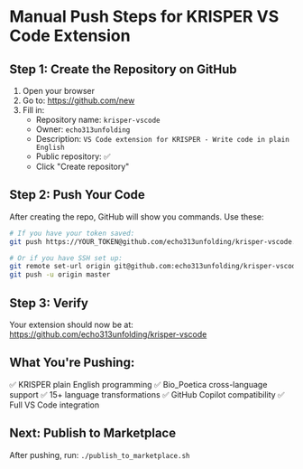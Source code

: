 # Manual Push Steps for KRISPER VS Code Extension

## Step 1: Create the Repository on GitHub

1. Open your browser
2. Go to: https://github.com/new
3. Fill in:
   - Repository name: `krisper-vscode`
   - Owner: `echo313unfolding`
   - Description: `VS Code extension for KRISPER - Write code in plain English`
   - Public repository: ✅
   - Click "Create repository"

## Step 2: Push Your Code

After creating the repo, GitHub will show you commands. Use these:

```bash
# If you have your token saved:
git push https://YOUR_TOKEN@github.com/echo313unfolding/krisper-vscode.git master

# Or if you have SSH set up:
git remote set-url origin git@github.com:echo313unfolding/krisper-vscode.git
git push -u origin master
```

## Step 3: Verify

Your extension should now be at:
https://github.com/echo313unfolding/krisper-vscode

## What You're Pushing:

✅ KRISPER plain English programming
✅ Bio_Poetica cross-language support
✅ 15+ language transformations
✅ GitHub Copilot compatibility
✅ Full VS Code integration

## Next: Publish to Marketplace

After pushing, run: `./publish_to_marketplace.sh`